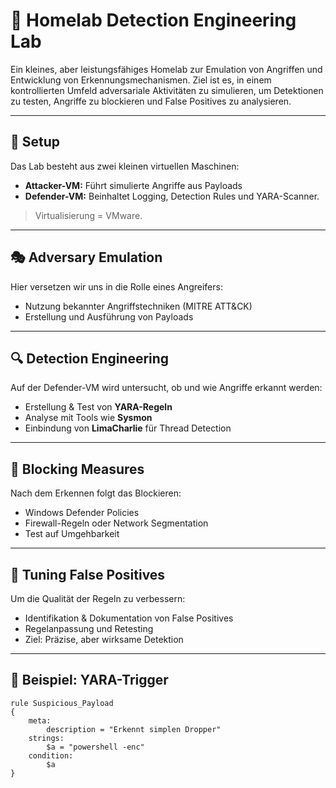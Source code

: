 # 🧪 Homelab Detection Engineering Lab

Ein kleines, aber leistungsfähiges Homelab zur Emulation von Angriffen und Entwicklung von Erkennungsmechanismen. Ziel ist es, in einem kontrollierten Umfeld adversariale Aktivitäten zu simulieren, um Detektionen zu testen, Angriffe zu blockieren und False Positives zu analysieren.

---

## 🔧 Setup

Das Lab besteht aus zwei kleinen virtuellen Maschinen:

- **Attacker-VM:** Führt simulierte Angriffe aus Payloads
- **Defender-VM:** Beinhaltet Logging, Detection Rules und YARA-Scanner.

> Virtualisierung = VMware.

---

## 🎭 Adversary Emulation

Hier versetzen wir uns in die Rolle eines Angreifers:

- Nutzung bekannter Angriffstechniken (MITRE ATT&CK)
- Erstellung und Ausführung von Payloads

---

## 🔍 Detection Engineering

Auf der Defender-VM wird untersucht, ob und wie Angriffe erkannt werden:

- Erstellung & Test von **YARA-Regeln**
- Analyse mit Tools wie **Sysmon**
- Einbindung von **LimaCharlie** für Thread Detection

---

## 🚫 Blocking Measures

Nach dem Erkennen folgt das Blockieren:

- Windows Defender Policies
- Firewall-Regeln oder Network Segmentation
- Test auf Umgehbarkeit

---

## 🎯 Tuning False Positives

Um die Qualität der Regeln zu verbessern:

- Identifikation & Dokumentation von False Positives
- Regelanpassung und Retesting
- Ziel: Präzise, aber wirksame Detektion

---

## 🔎 Beispiel: YARA-Trigger

```yara
rule Suspicious_Payload
{
    meta:
        description = "Erkennt simplen Dropper"
    strings:
        $a = "powershell -enc"
    condition:
        $a
}
